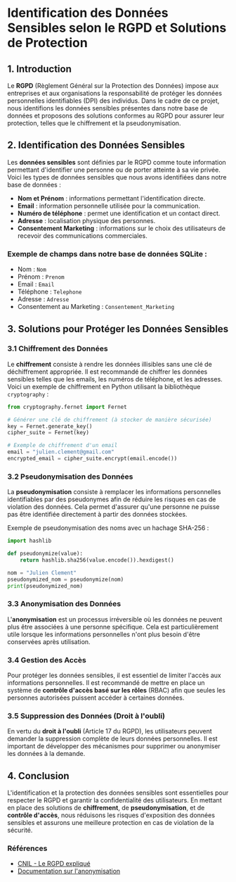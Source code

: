 # Identification des Données Sensibles selon le RGPD et Solutions de Protection

## 1. Introduction

Le **RGPD** (Règlement Général sur la Protection des Données) impose aux entreprises et aux organisations la responsabilité de protéger les données personnelles identifiables (DPI) des individus. Dans le cadre de ce projet, nous identifions les données sensibles présentes dans notre base de données et proposons des solutions conformes au RGPD pour assurer leur protection, telles que le chiffrement et la pseudonymisation.

## 2. Identification des Données Sensibles

Les **données sensibles** sont définies par le RGPD comme toute information permettant d'identifier une personne ou de porter atteinte à sa vie privée. Voici les types de données sensibles que nous avons identifiées dans notre base de données :

- **Nom et Prénom** : informations permettant l'identification directe.
- **Email** : information personnelle utilisée pour la communication.
- **Numéro de téléphone** : permet une identification et un contact direct.
- **Adresse** : localisation physique des personnes.
- **Consentement Marketing** : informations sur le choix des utilisateurs de recevoir des communications commerciales.

### Exemple de champs dans notre base de données SQLite :
- Nom : `Nom`
- Prénom : `Prenom`
- Email : `Email`
- Téléphone : `Telephone`
- Adresse : `Adresse`
- Consentement au Marketing : `Consentement_Marketing`

## 3. Solutions pour Protéger les Données Sensibles

### 3.1 Chiffrement des Données

Le **chiffrement** consiste à rendre les données illisibles sans une clé de déchiffrement appropriée. Il est recommandé de chiffrer les données sensibles telles que les emails, les numéros de téléphone, et les adresses. Voici un exemple de chiffrement en Python utilisant la bibliothèque `cryptography` :

```python
from cryptography.fernet import Fernet

# Générer une clé de chiffrement (à stocker de manière sécurisée)
key = Fernet.generate_key()
cipher_suite = Fernet(key)

# Exemple de chiffrement d'un email
email = "julien.clement@gmail.com"
encrypted_email = cipher_suite.encrypt(email.encode())
```

### 3.2 Pseudonymisation des Données

La **pseudonymisation** consiste à remplacer les informations personnelles identifiables par des pseudonymes afin de réduire les risques en cas de violation des données. Cela permet d'assurer qu'une personne ne puisse pas être identifiée directement à partir des données stockées.

Exemple de pseudonymisation des noms avec un hachage SHA-256 :

```python
import hashlib

def pseudonymize(value):
    return hashlib.sha256(value.encode()).hexdigest()

nom = "Julien Clement"
pseudonymized_nom = pseudonymize(nom)
print(pseudonymized_nom)
```

### 3.3 Anonymisation des Données

L'**anonymisation** est un processus irréversible où les données ne peuvent plus être associées à une personne spécifique. Cela est particulièrement utile lorsque les informations personnelles n'ont plus besoin d'être conservées après utilisation.

### 3.4 Gestion des Accès

Pour protéger les données sensibles, il est essentiel de limiter l'accès aux informations personnelles. Il est recommandé de mettre en place un système de **contrôle d'accès basé sur les rôles** (RBAC) afin que seules les personnes autorisées puissent accéder à certaines données.

### 3.5 Suppression des Données (Droit à l'oubli)

En vertu du **droit à l'oubli** (Article 17 du RGPD), les utilisateurs peuvent demander la suppression complète de leurs données personnelles. Il est important de développer des mécanismes pour supprimer ou anonymiser les données à la demande.

## 4. Conclusion

L'identification et la protection des données sensibles sont essentielles pour respecter le RGPD et garantir la confidentialité des utilisateurs. En mettant en place des solutions de **chiffrement**, de **pseudonymisation**, et de **contrôle d'accès**, nous réduisons les risques d'exposition des données sensibles et assurons une meilleure protection en cas de violation de la sécurité.

### Références

- [CNIL - Le RGPD expliqué](https://www.cnil.fr/fr/reglement-europeen-protection-donnees)
- [Documentation sur l'anonymisation](https://www.cnil.fr/fr/technologies/lanonymisation-de-donnees-personnelles)

